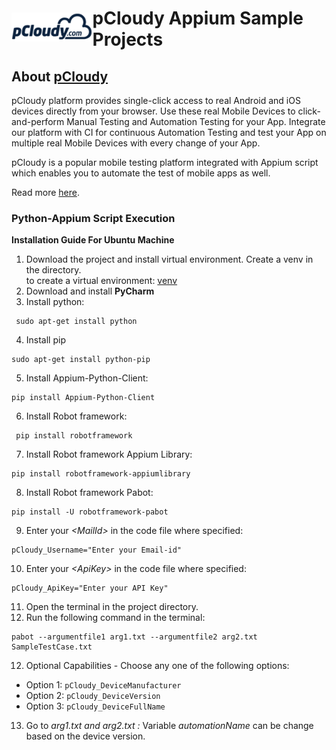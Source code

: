 <h1 style="display:flex;flex-direction:row;align-items: center;">
  <a target="_blank" rel="noopener noreferrer" href="https://www.pcloudy.com">
    <img src="/images/pcloudy.png" style="max-width:100%;">
  </a>
  <span>pCloudy Appium Sample Projects</span>
</h1>

<h2>About <a href="https://www.pcloudy.com">pCloudy</a></h2>

<p>
  pCloudy platform provides single-click access to real Android and iOS devices directly from your browser.
  Use these real Mobile Devices to click-and-perform Manual Testing and Automation Testing for your App.
  Integrate our platform with CI for continuous Automation Testing and test your App on multiple real Mobile Devices with every change of your App.
</p>

<p>
  pCloudy is a popular mobile testing platform integrated with Appium script which enables you to automate the test of mobile apps as well.
</p>

<p>Read more <a href="https://www.pcloudy.com">here</a>.</p>

<h3>Python-Appium Script Execution</h3>

<p><strong>Installation Guide For Ubuntu Machine</strong></p>

<ol>
  <li>
    Download the project and install virtual environment. Create a venv in the directory. <br>
    to create a virtual environment: <a href="https://python.land/virtual-environments/virtualenv">venv</a>
  </li>
  <li>Download and install <strong>PyCharm</strong></li>
  <li>Install python:</li>
</ol>

<pre><code> sudo apt-get install python</code></pre>

<ol start="4">
  <li> Install pip</li>
</ol>

<pre><code>sudo apt-get install python-pip</code></pre>

<ol start="5">
  <li>Install Appium-Python-Client:</li>
</ol>

<pre><code>pip install Appium-Python-Client</code></pre>

<ol start="6">
  <li>Install Robot framework:</li>
</ol>

<pre><code> pip install robotframework</code></pre>

<ol start="7">
  <li>Install Robot framework Appium Library:</li>
</ol>

<pre><code>pip install robotframework-appiumlibrary </code></pre>

<ol start="8">
  <li>Install Robot framework Pabot:</li>
</ol>

<pre><code>pip install -U robotframework-pabot </code></pre>

<ol start="9">
  <li>Enter your <em>&lt;MailId&gt;</em> in the code file where specified:</li>
</ol>

<pre><code>pCloudy_Username="Enter your Email-id"</code></pre>

<ol start="10">
  <li>Enter your <em>&lt;ApiKey&gt;</em> in the code file where specified:</li>
</ol>

<pre><code>pCloudy_ApiKey="Enter your API Key"</code></pre>

<ol start="11">
  <li>Open the terminal in the project directory.</li>
  <li>Run the following command in the terminal:</li>
</ol>

<pre><code>pabot --argumentfile1 arg1.txt --argumentfile2 arg2.txt SampleTestCase.txt</code></pre>

<ol start="12">
  <li>Optional Capabilities - Choose any one of the following options:</li>
</ol>

<ul>
  <li>Option 1: <code>pCloudy_DeviceManufacturer</code></li>
  <li>Option 2: <code>pCloudy_DeviceVersion</code></li>
  <li>Option 3: <code>pCloudy_DeviceFullName</code></li>
</ul>

<ol start="13">
 <li>Go to  <em>arg1.txt and arg2.txt :</em> Variable <em>automationName</em> can be change based on the device version.
</li>
</ol>
